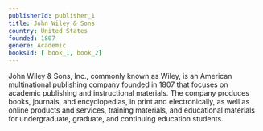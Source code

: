 ```yaml
---
publisherId: publisher_1
title: John Wiley & Sons
country: United States
founded: 1807
genere: Academic
booksId: [ book_1, book_2]
---
```


John Wiley & Sons, Inc., commonly known as Wiley, is an American multinational publishing company founded in 1807 that focuses on academic publishing and instructional materials. The company produces books, journals, and encyclopedias, in print and electronically, as well as online products and services, training materials, and educational materials for undergraduate, graduate, and continuing education students.